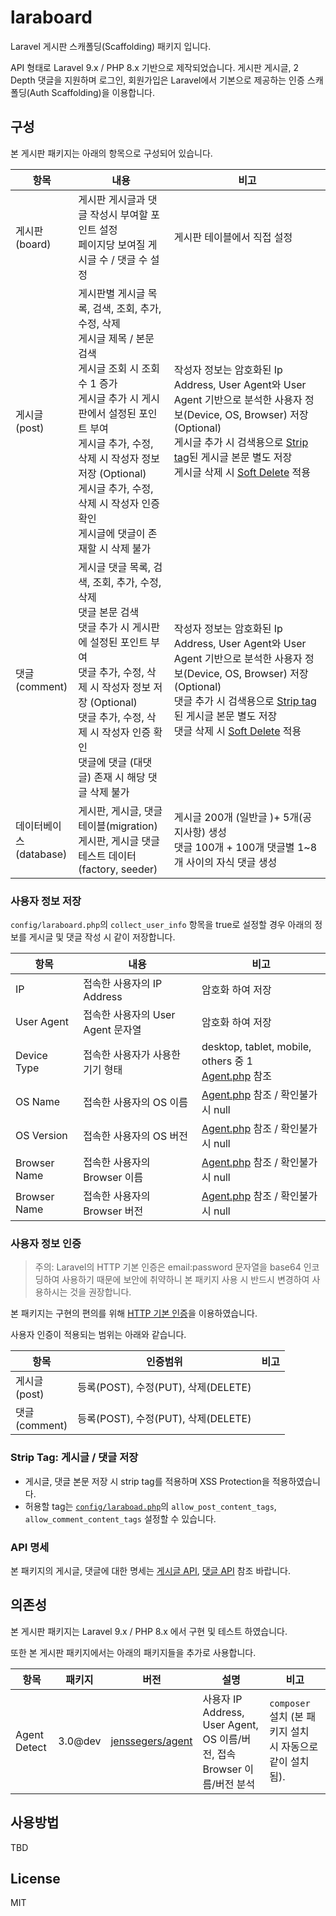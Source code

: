 # laraboard

Laravel 게시판 스캐폴딩(Scaffolding) 패키지 입니다.

API 형태로 Laravel 9.x / PHP 8.x 기반으로 제작되었습니다. 게시판 게시글, 2 Depth 댓글을 지원하며 로그인, 회원가입은 Laravel에서 기본으로 제공하는 인증 스캐폴딩(Auth Scaffolding)을 이용합니다.

## 구성

본 게시판 패키지는 아래의 항목으로 구성되어 있습니다.

| 항목 | 내용 | 비고 |
| --- | --- | --- |
| 게시판<br>(board) | 게시판 게시글과 댓글 작성시 부여할 포인트 설정<br> 페이지당 보여질 게시글 수 / 댓글 수 설정 | 게시판 테이블에서 직접 설정 |
| 게시글<br>(post) | 게시판별 게시글 목록, 검색, 조회, 추가, 수정, 삭제<br> 게시글 제목 / 본문 검색<br> 게시글 조회 시 조회수 1 증가<br> 게시글 추가 시 게시판에서 설정된 포인트 부여<br> 게시글 추가, 수정, 삭제 시 작성자 정보 저장 (Optional)<br> 게시글 추가, 수정, 삭제 시 작성자 인증 확인<br> 게시글에 댓글이 존재할 시 삭제 불가 | 작성자 정보는 암호화된 Ip Address, User Agent와 User Agent 기반으로 분석한 사용자 정보(Device, OS, Browser) 저장 (Optional)<br> 게시글 추가 시 검색용으로 [Strip tag](https://www.php.net/manual/en/function.strip-tags.php)된 게시글 본문 별도 저장<br> 게시글 삭제 시 [Soft Delete](https://laravel.kr/docs/9.x/eloquent#%EC%86%8C%ED%94%84%ED%8A%B8%20%EC%82%AD%EC%A0%9C%ED%95%98%EA%B8%B0) 적용 |
| 댓글<br>(comment) | 게시글 댓글 목록, 검색, 조회, 추가, 수정, 삭제<br> 댓글 본문 검색<br> 댓글 추가 시 게시판에 설정된 포인트 부여<br> 댓글 추가, 수정, 삭제 시 작성자 정보 저장 (Optional)<br> 댓글 추가, 수정, 삭제 시 작성자 인증 확인<br> 댓글에 댓글 (대댓글) 존재 시 해당 댓글 삭제 불가 | 작성자 정보는 암호화된 Ip Address, User Agent와 User Agent 기반으로 분석한 사용자 정보(Device, OS, Browser) 저장 (Optional)<br> 댓글 추가 시 검색용으로 [Strip tag](https://www.php.net/manual/en/function.strip-tags.php)된 게시글 본문 별도 저장<br> 댓글 삭제 시 [Soft Delete](https://laravel.kr/docs/9.x/eloquent#%EC%86%8C%ED%94%84%ED%8A%B8%20%EC%82%AD%EC%A0%9C%ED%95%98%EA%B8%B0) 적용 |
| 데이터베이스<br>(database) | 게시판, 게시글, 댓글 테이블(migration) <br> 게시판, 게시글 댓글 테스트 데이터 (factory, seeder) <br>| 게시글 200개 (일반글 )+ 5개(공지사항) 생성 <br> 댓글 100개 + 100개 댓글별 1~8개 사이의 자식 댓글 생성 |

### 사용자 정보 저장

`config/laraboard.php`의 `collect_user_info` 항목을 true로 설정할 경우 아래의 정보를 게시글 및 댓글 작성 시 같이 저장합니다.

| 항목 | 내용 | 비고 |
| ---- | ---- | ---- |
| IP | 접속한 사용자의 IP Address | 암호화 하여 저장 |
| User Agent | 접속한 사용자의 User Agent 문자열 | 암호화 하여 저장 |
| Device Type | 접속한 사용자가 사용한 기기 형태 | desktop, tablet, mobile, others 중 1<br> [Agent.php](src/Support/Detect/Agent.php) 참조|
| OS Name | 접속한 사용자의 OS 이름 | [Agent.php](src/Support/Detect/Agent.php) 참조 / 확인불가 시 null |
| OS Version | 접속한 사용자의 OS 버전 | [Agent.php](src/Support/Detect/Agent.php) 참조 / 확인불가 시 null  |
| Browser Name | 접속한 사용자의 Browser 이름 | [Agent.php](src/Support/Detect/Agent.php) 참조 / 확인불가 시 null  |
| Browser Name | 접속한 사용자의 Browser 버전 | [Agent.php](src/Support/Detect/Agent.php) 참조 / 확인불가 시 null  |

### 사용자 정보 인증

> 주의: Laravel의 HTTP 기본 인증은 email:password 문자열을 base64 인코딩하여 사용하기 때문에 보안에 취약하니 본 패키지 사용 시 반드시 변경하여 사용하시는 것을 권장합니다.

본 패키지는 구현의 편의를 위해 [HTTP 기본 인증](https://laravel.kr/docs/9.x/authentication#HTTP%20%EA%B8%B0%EB%B3%B8%20%EC%9D%B8%EC%A6%9D)을 이용하였습니다.

사용자 인증이 적용되는 범위는 아래와 같습니다.

| 항목 | 인증범위 | 비고 |
| ---- | ---- | ---- |
| 게시글<br>(post) | 등록(POST), 수정(PUT), 삭제(DELETE) |  |
| 댓글<br>(comment) | 등록(POST), 수정(PUT), 삭제(DELETE) |  |

### Strip Tag: 게시글 / 댓글 저장

- 게시글, 댓글 본문 저장 시 strip tag를 적용하며 XSS Protection을 적용하였습니다.
- 허용할 tag는 [`config/laraboad.php`](src/Laraboard/config/laraboard.php)의 `allow_post_content_tags`, `allow_comment_content_tags` 설정할 수 있습니다.

### API 명세

본 패키지의 게시글, 댓글에 대한 명세는 [게시글 API](rest.comment.example.http), [댓글 API](rest.comment.example.http) 참조 바랍니다.

## 의존성

본 게시판 패키지는 Laravel 9.x / PHP 8.x 에서 구현 및 테스트 하였습니다.

또한 본 게시판 패키지에서는 아래의 패키지들을 추가로 사용합니다.

| 항목 | 패키지 | 버전 | 설명 | 비고 |
| ---- | ----- | ---- | ---- | ----- |
| Agent Detect | 3.0@dev | [jenssegers/agent](https://packagist.org/packages/jenssegers/agent) | 사용자 IP Address, User Agent, OS 이름/버전, 접속 Browser 이름/버전 분석 | `composer` 설치 (본 패키지 설치 시 자동으로 같이 설치됨). |

## 사용방법

TBD 

## License

MIT